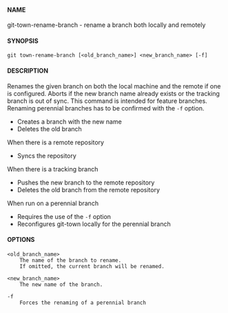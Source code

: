 #### NAME

git-town-rename-branch - rename a branch both locally and remotely


#### SYNOPSIS

```
git town-rename-branch [<old_branch_name>] <new_branch_name> [-f]
```


#### DESCRIPTION

Renames the given branch on both the local machine and the remote if one is configured.
Aborts if the new branch name already exists or the tracking branch is out of sync.
This command is intended for feature branches. Renaming perennial branches has to be confirmed with the `-f` option.

* Creates a branch with the new name
* Deletes the old branch

When there is a remote repository
* Syncs the repository

When there is a tracking branch
* Pushes the new branch to the remote repository
* Deletes the old branch from the remote repository

When run on a perennial branch
* Requires the use of the `-f` option
* Reconfigures git-town locally for the perennial branch


#### OPTIONS

```
<old_branch_name>
    The name of the branch to rename.
    If omitted, the current branch will be renamed.

<new_branch_name>
    The new name of the branch.

-f
    Forces the renaming of a perennial branch
```
